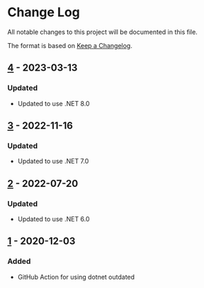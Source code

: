# Change Log

All notable changes to this project will be documented in this file.

The format is based on [Keep a Changelog](http://keepachangelog.com/).

## [4] - 2023-03-13

### Updated

- Updated to use .NET 8.0

## [3] - 2022-11-16

### Updated

- Updated to use .NET 7.0

## [2] - 2022-07-20

### Updated

- Updated to use .NET 6.0

## [1] - 2020-12-03

### Added

- GitHub Action for using dotnet outdated

[4]: https://github.com/MCLD/dotnet-outdated-action/tree/v4
[3]: https://github.com/MCLD/dotnet-outdated-action/tree/v3
[2]: https://github.com/MCLD/dotnet-outdated-action/tree/v2
[1]: https://github.com/MCLD/dotnet-outdated-action/tree/v1
